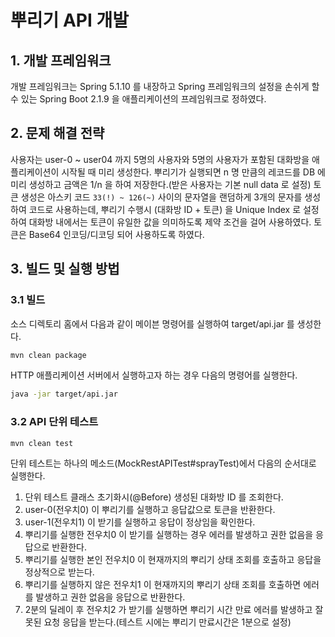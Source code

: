 # 뿌리기 API 개발

## 1. 개발 프레임워크
개발 프레임워크는 Spring 5.1.10 를 내장하고 Spring 프레임워크의 설정을 손쉬게 할 수 있는 Spring Boot 2.1.9 을 애플리케이션의 프레임워크로 정하였다.

## 2. 문제 해결 전략
사용자는 user-0 ~ user04 까지 5명의 사용자와 5명의 사용자가 포함된 대화방을 애플리케이션이 시작될 때 미리 생성한다.
뿌리기가 실행되면 n 명 만큼의 레코드를 DB 에 미리 생성하고 금액은 1/n 을 하여 저장한다.(받은 사용자는 기본 null data 로 설정)
토큰 생성은 아스키 코드 `33(!) ~ 126(~)` 사이의 문자열을 랜덤하게 3개의 문자를 생성하여 코드로 사용하는데, 
뿌리기 수행시 (대화방 ID + 토큰) 을 Unique Index 로 설정하여 대화방 내에서는 토큰이 유일한 값을 의미하도록 제약 조건을 걸어 사용하였다.
토큰은 Base64 인코딩/디코딩 되어 사용하도록 하였다.

## 3. 빌드 및 실행 방법
### 3.1 빌드
소스 디렉토리 홈에서 다음과 같이 메이븐 명령어를 실행하여 target/api.jar 를 생성한다.
```bash
mvn clean package
```

HTTP 애플리케이션 서버에서 실행하고자 하는 경우 다음의 명령어를 실행한다.
```bash
java -jar target/api.jar
```

### 3.2 API 단위 테스트
```bash
mvn clean test
```
단위 테스트는 하나의 메소드(MockRestAPITest#sprayTest)에서 다음의 순서대로 실행한다. 
1. 단위 테스트 클래스 초기화시(@Before) 생성된 대화방 ID 를 조회한다.
2. user-0(전우치0) 이 뿌리기를 실행하고 응답값으로 토큰을 반환한다.
3. user-1(전우치1) 이 받기를 실행하고 응답이 정상임을 확인한다.
4. 뿌리기를 실행한 전우치0 이 받기를 실행하는 경우 에러를 발생하고 권한 없음을 응답으로 반환한다.
5. 뿌리기를 실행한 본인 전우치0 이 현재까지의 뿌리기 상태 조회를 호출하고 응답을 정상적으로 받는다.
6. 뿌리기를 실행하지 않은 전우치1 이 현재까지의 뿌리기 상태 조회를 호출하면 에러를 발생하고 권한 없음을 응답으로 반환한다.
7. 2분의 딜레이 후 전우치2 가 받기를 실행하면 뿌리기 시간 만료 에러를 발생하고 잘못된 요청 응답을 받는다.(테스트 시에는 뿌리기 만료시간은 1분으로 설정) 